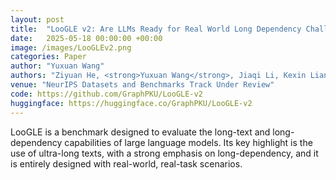 ```yaml
---
layout: post
title:  "LooGLE v2: Are LLMs Ready for Real World Long Dependency Challenges?"
date:   2025-05-18 00:00:00 +00:00
image: /images/LooGLEv2.png
categories: Paper
author: "Yuxuan Wang"
authors: "Ziyuan He, <strong>Yuxuan Wang</strong>, Jiaqi Li, Kexin Liang, Muhan Zhang"
venue: "NeurIPS Datasets and Benchmarks Track Under Review"
code: https://github.com/GraphPKU/LooGLE-v2
huggingface: https://huggingface.co/GraphPKU/LooGLE-v2
---
```

LooGLE is a benchmark designed to evaluate the long-text and long-dependency capabilities of large language models. Its key highlight is the use of ultra-long texts, with a strong emphasis on long-dependency, and it is entirely designed with real-world, real-task scenarios.